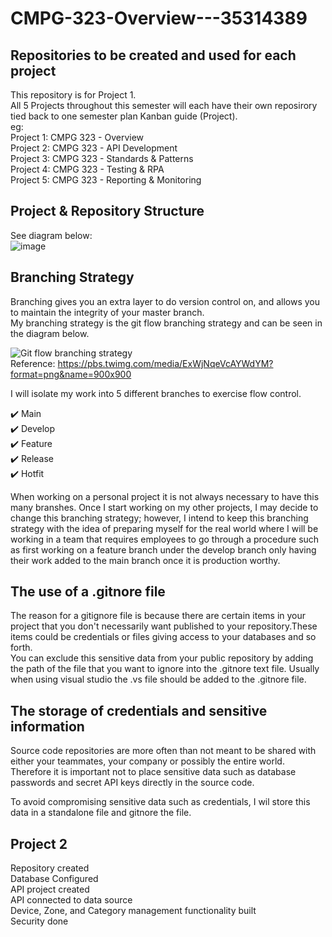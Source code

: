 # CMPG-323-Overview---35314389
## Repositories to be created and used for each project
This repository is for Project 1. <br />
All 5 Projects throughout this semester will each have their own reposirory tied back to one semester plan Kanban guide (Project).<br />
eg: <br />
Project 1: CMPG 323 - Overview <br />
Project 2: CMPG 323 - API Development <br />
Project 3: CMPG 323 - Standards & Patterns <br />
Project 4: CMPG 323 - Testing & RPA <br />
Project 5: CMPG 323 - Reporting & Monitoring <br />

## Project & Repository Structure
See diagram below: <br />
![image](https://user-images.githubusercontent.com/53267265/184188808-f01dd299-0169-4e7b-92ff-2ff9d6915332.png)

## Branching Strategy
Branching gives you an extra layer to do version control on, and allows you to maintain the integrity of your master branch. <br />
My branching strategy is the git flow branching strategy and can be seen in the diagram below.

![Git flow branching strategy](https://user-images.githubusercontent.com/53267265/184179834-49ff60a5-24e1-4de4-aafb-94077b6b89fb.png) <br />
Reference: [https://pbs.twimg.com/media/ExWjNqeVcAYWdYM?format=png&name=900x900 ](https://twitter.com/gitkraken/status/1375184717549539339)

I will isolate my work into 5 different branches to exercise flow control. <br />

✔️ Main <br />
✔️ Develop <br />
✔️ Feature <br />
✔️ Release <br />
✔️ Hotfit <br />

When working on a personal project it is not always necessary to have this many branshes. Once I start working on my other projects, I may decide to change this branching strategy; however, I intend to keep this branching strategy with the idea of preparing myself for the real world where I will be working in a team that requires employees to go through a procedure such as first working on a feature branch under the develop branch only having their work added to the main branch once it is production worthy.

## The use of a .gitnore file
The reason for a gitignore file is because there are certain items in your project that you don't necessarily want published to your repository.These items could be credentials or files giving access to your databases and so forth. <br />
You can exclude this sensitive data from your public repository by adding the path of the file that you want to ignore into the .gitnore text file.
Usually when using visual studio the .vs file should be added to the .gitnore file.

## The storage of credentials and sensitive information
Source code repositories are more often than not meant to be shared with either your teammates, your company or possibly the entire world. Therefore it is important not to place sensitive data such as database passwords and secret API keys directly in the source code. <br />

To avoid compromising sensitive data such as credentials, I wil store this data in a standalone file and gitnore the file.


## Project 2
Repository created<br />
Database Configured<br />
API project created<br />
API connected to data source<br />
Device, Zone, and Category management functionality built<br />
Security done



